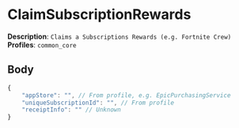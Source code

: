 # ClaimSubscriptionRewards

**Description**: `Claims a Subscriptions Rewards (e.g. Fortnite Crew)` \
**Profiles**: `common_core`

## Body

```js
{
    "appStore": "", // From profile, e.g. EpicPurchasingService
    "uniqueSubscriptionId": "", // From profile
    "receiptInfo": "" // Unknown
}
```
